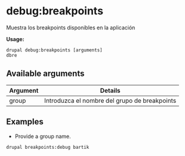 # debug:breakpoints
Muestra los breakpoints disponibles en la aplicación

**Usage:**
```
drupal debug:breakpoints [arguments]
dbre
```

## Available arguments
Argument | Details
---------|-------------
group | Introduzca el nombre del grupo de breakpoints

## Examples
* Provide a group name.
```
drupal breakpoints:debug bartik
```
